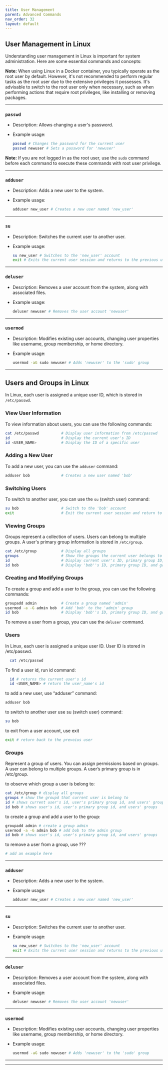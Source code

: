 ```yaml
---
title: User Management
parent: Advanced Commands
nav_order: 32
layout: default
---
```


## User Management in Linux

Understanding user management in Linux is important for system administration. Here are some essential commands and concepts:

**Note:** When using Linux in a Docker container, you typically operate as the root user by default. However, it's not recommended to perform regular tasks as the root user due to the extensive privileges it possesses. It's advisable to switch to the root user only when necessary, such as when performing actions that require root privileges, like installing or removing packages.

---

### `passwd`

- Description: Allows changing a user's password.

- Example usage:

  ```bash
  passwd # Changes the password for the current user
  passwd newuser # Sets a password for 'newuser'
  ```

**Note:** If you are not logged in as the root user, use the `sudo` command before each command to execute these commands with root user privilege.

---

### `adduser`

- Description: Adds a new user to the system.

- Example usage:

  ```bash
  adduser new_user # Creates a new user named 'new_user'
  ```

---

### `su`

- Description: Switches the current user to another user.

- Example usage:

  ```bash
  su new_user # Switches to the 'new_user' account
  exit # Exits the current user session and returns to the previous user or root
  ```

---

### `deluser`

- Description: Removes a user account from the system, along with associated files.

- Example usage:

  ```bash
  deluser newuser # Removes the user account 'newuser'
  ```

---

### `usermod`

- Description: Modifies existing user accounts, changing user properties like username, group membership, or home directory.

- Example usage:

  ```bash
  usermod -aG sudo newuser # Adds 'newuser' to the 'sudo' group
  ```

---

<!-- ### ``

- Description:

- Example usage:

  ```bash

  ```

--- -->

## Users and Groups in Linux

In Linux, each user is assigned a unique user ID, which is stored in `/etc/passwd`.

### View User Information

To view information about users, you can use the following commands:

```bash
cat /etc/passwd          # Display user information from /etc/passwd
id                       # Display the current user's ID
id <USER_NAME>           # Display the ID of a specific user
```

### Adding a New User

To add a new user, you can use the `adduser` command:

```bash
adduser bob              # Creates a new user named 'bob'
```

### Switching Users

To switch to another user, you can use the `su` (switch user) command:

```bash
su bob                   # Switch to the 'bob' account
exit                     # Exit the current user session and return to the previous user or root
```

### Viewing Groups

Groups represent a collection of users. Users can belong to multiple groups. A user's primary group information is stored in `/etc/group`.

```bash
cat /etc/group           # Display all groups
groups                   # Show the groups the current user belongs to
id                       # Display current user's ID, primary group ID, and group memberships
id bob                   # Display 'bob''s ID, primary group ID, and group memberships
```

### Creating and Modifying Groups

To create a group and add a user to the group, you can use the following commands:

```bash
groupadd admin           # Create a group named 'admin'
usermod -a -G admin bob  # Add 'bob' to the 'admin' group
id bob                   # Display 'bob''s ID, primary group ID, and group memberships
```

To remove a user from a group, you can use the `deluser` command.

### Users

In Linux, each user is assigned a unique user ID.
User ID is stored in /etc/passwd.

```bash
  cat /etc/passwd
```

To find a user id, run id command:

```bash
  id # returns the current user's id
  id <USER_NAME> # return the user_name's id
```

to add a new user, use “adduser” command:

```bash
adduser bob
```

to switch to another user use su (switch user) command:

```bash
su bob
```

to exit from a user account, use exit

```bash
exit # return back to the prevoius user
```

### Groups

Represent a group of users. You can assign permissions based on groups. A user can belong to multiple groups. A user’s primary group is in /etc/group.

to observe which group a user is belong to:

```bash
cat /etc/group # display all groups
groups # show the groupd that current user is belong to
id # shows current user's id, user's primary group id, and users' groups
id bob # shows user's id, user's primary group id, and users' groups
```

to create a group and add a user to the group:

```bash
groupadd admin # create a group admin
usermod -a -G admin bob # add bob to the admin group
id bob # shows user's id, user's primary group id, and users' groups
```

to remove a user from a group, use ???

```bash
# add an example here
```

---

### `adduser`

- Description: Adds a new user to the system.

- Example usage:

  ```bash
  adduser new_user # Creates a new user named 'new_user'
  ```

---

### `su`

- Description: Switches the current user to another user.

- Example usage:

  ```bash
  su new_user # Switches to the 'new_user' account
  exit # Exits the current user session and returns to the previous user or root
  ```

---

### `deluser`

- Description: Removes a user account from the system, along with associated files.

- Example usage:

  ```bash
  deluser newuser # Removes the user account 'newuser'
  ```

---

### `usermod`

- Description: Modifies existing user accounts, changing user properties like username, group membership, or home directory.

- Example usage:

  ```bash
  usermod -aG sudo newuser # Adds 'newuser' to the 'sudo' group
  ```

---

---

<!-- ### ``

- Description:

- Example usage:

  ```bash

  ``` -->
